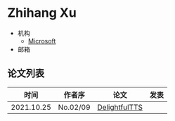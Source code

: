 # Zhihang Xu

- 机构
  - [Microsoft](../Institutions/Microsoft.md)
- 邮箱

## 论文列表

| 时间 | 作者序 | 论文 | 发表 |
|:-:|:-:|---|---|
| 2021.10.25 | No.02/09 | [DelightfulTTS](../Models/TTS2_Acoustic/2021.10.25_DelightfulTTS.md) | 